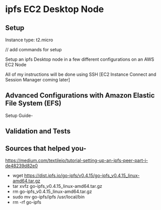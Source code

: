 # ipfs EC2 Desktop Node


## Setup

Instance type: t2.micro

// add commands for setup

Setup an ipfs Desktop node in a few different configurations on an AWS EC2 Node

All of my instructions will be done using SSH [EC2 Instance Connect and Session Manager coming later]


## Advanced Configurations with Amazon Elastic File System (EFS)

Setup Guide-

## Validation and Tests

## Sources that helped you- 

https://medium.com/textileio/tutorial-setting-up-an-ipfs-peer-part-i-de48239d82e0

- wget https://dist.ipfs.io/go-ipfs/v0.4.15/go-ipfs_v0.4.15_linux-amd64.tar.gz
- tar xvfz go-ipfs_v0.4.15_linux-amd64.tar.gz
- rm go-ipfs_v0.4.15_linux-amd64.tar.gz 
- sudo mv go-ipfs/ipfs /usr/local/bin
- rm -rf go-ipfs
